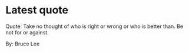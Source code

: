 # Latest quote 

Quote: Take no thought of who is right or wrong or who is better than. Be not for or against. 

By: Bruce Lee
